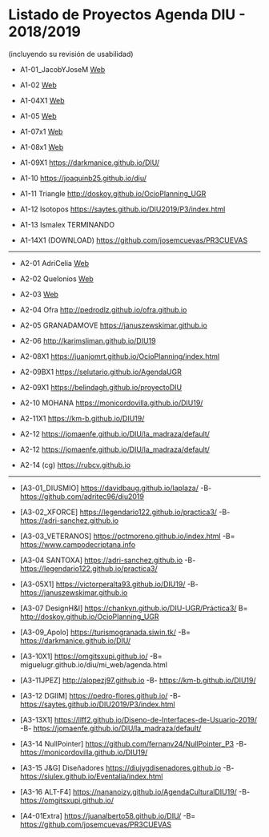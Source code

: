 


# Listado de Proyectos Agenda DIU - 2018/2019
(incluyendo su revisión de usabilidad) 


* A1-01_JacobYJoseM	[Web](https://qnolose.github.io)
* A1-02	[Web](http://pableqe98.github.io)		
* A1-04X1	[Web](https://javilecrin.github.io/DIU19-AgendaUGR.github.io/)	
* A1-05	[Web](miguelugr.github.io/diu/mi_web/agenda.html)	
* A1-07x1	[Web](https://jumacasni.github.io)	
* A1-08x1	[Web](https://exmorphis.github.io/DIU_Practica3_Prototipado/)		
* A1-09X1	https://darkmanice.github.io/DIU/			
* A1-10	https://joaquinb25.github.io/diu/    
* A1-11 Triangle	http://doskoy.github.io/OcioPlanning_UGR 		
* A1-12 Isotopos	https://saytes.github.io/DIU2019/P3/index.html	

* A1-13 Ismalex	TERMINANDO		
* A1-14X1 (DOWNLOAD)	https://github.com/josemcuevas/PR3CUEVAS		

------

* A2-01 AdriCelia	[Web](https://github.com/adritec96/diu2019) 	
* A2-02 Quelonios	[Web](https://siulex.github.io/Eventalia/index.html)
* A2-03	[Web](https://diegoch1998.github.io/)		
* A2-04 Ofra	http://pedrodlz.github.io/ofra.github.io		

* A2-05 GRANADAMOVE	https://januszewskimar.github.io	
* A2-06	http://karimsliman.github.io/DIU19		
* A2-08X1	https://juanjomrt.github.io/OcioPlanning/index.html		
* A2-09BX1	https://selutario.github.io/AgendaUGR			
* A2-09X1	https://belindagh.github.io/proyectoDIU			
* A2-10 MOHANA	https://monicordovilla.github.io/DIU19/	
* A2-11X1	https://km-b.github.io/DIU19/	
* A2-12	https://jomaenfe.github.io/DIU/la_madraza/default/	
* A2-12	https://jomaenfe.github.io/DIU/la_madraza/default/	
* A2-14 (cg)	https://rubcv.github.io	   
------

* [A3-01_DIUSMIO]	https://davidbaug.github.io/laplaza/	-B- https://github.com/adritec96/diu2019
* [A3-02_XFORCE]	https://legendario122.github.io/practica3/	-B-	https://adri-sanchez.github.io 
* [A3-03_VETERANOS]	https://pctmoreno.github.io/index.html		-B=	https://www.campodecriptana.info 
* [A3-04 SANTOXA]	https://adri-sanchez.github.io 	-B-	https://legendario122.github.io/practica3/
* [A3-05X1]	https://victorperalta93.github.io/DIU19/	-B-	https://januszewskimar.github.io

* [A3-07 DesignH&I]	https://chankyn.github.io/DIU-UGR/Práctica3/ B= http://doskoy.github.io/OcioPlanning_UGR 

* [A3-09_Apolo]	https://turismogranada.siwin.tk/	-B= https://darkmanice.github.io/DIU/
* [A3-10X1]	https://omgitsxupi.github.io/	-B= miguelugr.github.io/diu/mi_web/agenda.html
* [A3-11JPEZ]	http://alopezj97.github.io		-B-	https://km-b.github.io/DIU19/
* [A3-12 DGIIM]	https://pedro-flores.github.io/		-B-	https://saytes.github.io/DIU2019/P3/index.html

* [A3-13X1]	https://llff2.github.io/Diseno-de-Interfaces-de-Usuario-2019/		-B-	https://jomaenfe.github.io/DIU/la_madraza/default/
* [A3-14 NullPointer]	https://github.com/fernanv24/NullPointer_P3 		-B-	https://monicordovilla.github.io/DIU19/
* [A3-15 J&G] Diseñadores	https://diujygdisenadores.github.io	-B-	https://siulex.github.io/Eventalia/index.html
* [A3-16 ALT-F4]	https://nananoizy.github.io/AgendaCulturalDIU19/	-B-	https://omgitsxupi.github.io/


* [A4-01Extra]	https://juanalberto58.github.io/DIU/   -B= https://github.com/josemcuevas/PR3CUEVAS			

